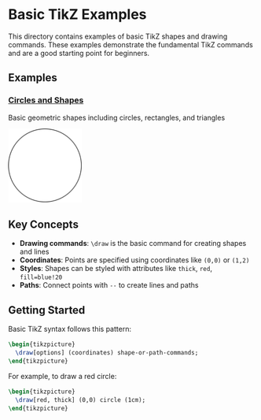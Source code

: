 # Basic TikZ Examples

This directory contains examples of basic TikZ shapes and drawing commands. These examples demonstrate the fundamental TikZ commands and are a good starting point for beginners.

## Examples

### [Circles and Shapes](circles_and_shapes.md)
Basic geometric shapes including circles, rectangles, and triangles

<img src="../../../docs/images/examples/basic/circle.svg" width="150" height="150" alt="Basic Circle Example">

## Key Concepts

- **Drawing commands**: `\draw` is the basic command for creating shapes and lines
- **Coordinates**: Points are specified using coordinates like `(0,0)` or `(1,2)`
- **Styles**: Shapes can be styled with attributes like `thick`, `red`, `fill=blue!20`
- **Paths**: Connect points with `--` to create lines and paths

## Getting Started

Basic TikZ syntax follows this pattern:

```tikz
\begin{tikzpicture}
  \draw[options] (coordinates) shape-or-path-commands;
\end{tikzpicture}
```

For example, to draw a red circle:

```tikz
\begin{tikzpicture}
  \draw[red, thick] (0,0) circle (1cm);
\end{tikzpicture}
```
